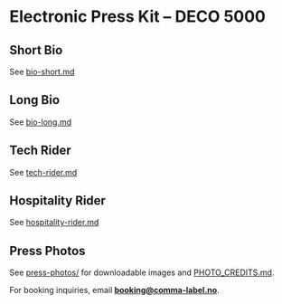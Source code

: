 # Electronic Press Kit – DECO 5000

## Short Bio
See [bio-short.md](bio-short.md)

## Long Bio
See [bio-long.md](bio-long.md)

## Tech Rider
See [tech-rider.md](tech-rider.md)

## Hospitality Rider
See [hospitality-rider.md](hospitality-rider.md)

## Press Photos
See [press-photos/](press-photos) for downloadable images and [PHOTO_CREDITS.md](press-photos/PHOTO_CREDITS.md).

For booking inquiries, email **booking@comma-label.no**.
